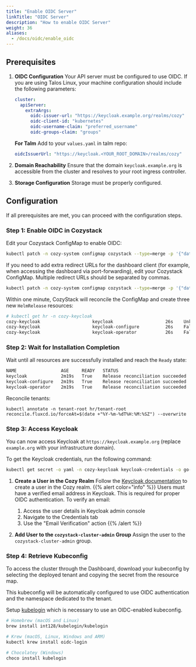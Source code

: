 ```yaml
---
title: "Enable OIDC Server"
linkTitle: "OIDC Server"
description: "How to enable OIDC Server"
weight: 36
aliases:
  - /docs/oidc/enable_oidc
---
```


## Prerequisites

1. **OIDC Configuration**
   Your API server must be configured to use OIDC. If you are using Talos Linux, your machine configuration should include the following parameters:

   ```yaml
   cluster:
     apiServer:
       extraArgs:
         oidc-issuer-url: "https://keycloak.example.org/realms/cozy"
         oidc-client-id: "kubernetes"
         oidc-username-claim: "preferred_username"
         oidc-groups-claim: "groups"
   ```

   **For Talm**
   Add to your `values.yaml` in talm repo:
   ```yaml
   oidcIssuerUrl: "https://keycloak.<YOUR_ROOT_DOMAIN>/realms/cozy"
   ```

2. **Domain Reachability**
   Ensure that the domain `keycloak.example.org` is accessible from the cluster and resolves to your root ingress controller.

3. **Storage Configuration**
   Storage must be properly configured.

## Configuration

If all prerequisites are met, you can proceed with the configuration steps.

### Step 1: Enable OIDC in Cozystack

Edit your Cozystack ConfigMap to enable OIDC:

```bash
kubectl patch -n cozy-system configmap cozystack --type=merge -p '{"data":{"oidc-enabled": "true"}}'
```

If you need to add extra redirect URLs for the dashboard client (for example, when accessing the dashboard via port-forwarding), edit your Cozystack ConfigMap.
Multiple redirect URLs should be separated by commas.

```bash
kubectl patch -n cozy-system configmap cozystack --type=merge -p '{"data":{"extra-keycloak-redirect-uri-for-dashboard": "http://127.0.0.1:8080/oauth2/callback/*,http://localhost:8080/oauth2/callback/*"}}'
```

Within one minute, CozyStack will reconcile the ConfigMap and create three new `HelmRelease` resources:

```bash
# kubectl get hr -n cozy-keycloak
cozy-keycloak                    keycloak                    26s    Unknown   Running 'install' action with a timeout of 5m0s
cozy-keycloak                    keycloak-configure          26s    False     dependency 'cozy-keycloak/keycloak-operator' is not ready
cozy-keycloak                    keycloak-operator           26s    False     dependency 'cozy-keycloak/keycloak' is not ready
```

### Step 2: Wait for Installation Completion

Wait until all resources are successfully installed and reach the `Ready` state:

```bash
NAME                 AGE     READY   STATUS
keycloak             2m19s   True    Release reconciliation succeeded
keycloak-configure   2m19s   True    Release reconciliation succeeded
keycloak-operator    2m19s   True    Release reconciliation succeeded
```

<!-- TODO: automate this -->
Reconcile tenants:

```
kubectl annotate -n tenant-root hr/tenant-root reconcile.fluxcd.io/forceAt=$(date +"%Y-%m-%dT%H:%M:%SZ") --overwrite
```

### Step 3: Access Keycloak

You can now access Keycloak at `https://keycloak.example.org` (replace `example.org` with your infrastructure domain).

To get the Keycloak credentials, run the following command:

```bash
kubectl get secret -o yaml -n cozy-keycloak keycloak-credentials -o go-template='{{ printf "%s\n" (index .data "password" | base64decode) }}'
```

1. **Create a User in the Cozy Realm**
   Follow the [Keycloak documentation](https://www.keycloak.org/docs/latest/server_admin/index.html#proc-creating-user_server_administration_guide) to create a user in the Cozy realm.
   {{% alert color="info" %}}
   Users must have a verified email address in Keycloak. This is required for proper OIDC authentication.
   To verify an email:
   1. Access the user details in Keycloak admin console
   2. Navigate to the Credentials tab
   3. Use the "Email Verification" action
   {{% /alert %}}

2. **Add User to the `cozystack-cluster-admin` Group**
   Assign the user to the `cozystack-cluster-admin` group.

### Step 4: Retrieve Kubeconfig

To access the cluster through the Dashboard, download your kubeconfig by selecting the deployed tenant and copying the secret from the resource map.

This kubeconfig will be automatically configured to use OIDC authentication and the namespace dedicated to the tenant.

Setup [kubelogin](https://github.com/int128/kubelogin) which is necessary to use an OIDC-enabled kubeconfig.
```bash
# Homebrew (macOS and Linux)
brew install int128/kubelogin/kubelogin

# Krew (macOS, Linux, Windows and ARM)
kubectl krew install oidc-login

# Chocolatey (Windows)
choco install kubelogin
```
